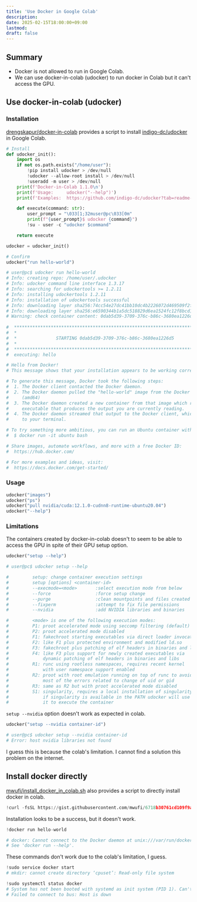 ```yaml
---
title: 'Use Docker in Google Colab'
description: 
date: 2025-02-15T18:00:00+09:00
lastmod: 
draft: false
---
```


## Summary

- Docker is not allowed to run in Google Colab.
- We can use docker-in-colab (udocker) to run docker in Colab but it can't access the GPU.

## Use docker-in-colab (udocker)

### Installation

[drengskapur/docker-in-colab](https://github.com/drengskapur/docker-in-colab) provides a script to install [indigo-dc/udocker](https://github.com/indigo-dc/udocker) in Google Colab.

```python
# Install
def udocker_init():
    import os
    if not os.path.exists("/home/user"):
        !pip install udocker > /dev/null
        !udocker --allow-root install > /dev/null
        !useradd -m user > /dev/null
    print(f'Docker-in-Colab 1.1.0\n')
    print(f'Usage:     udocker("--help")')
    print(f'Examples:  https://github.com/indigo-dc/udocker?tab=readme-ov-file#examples')

    def execute(command: str):
        user_prompt = "\033[1;32muser@pc\033[0m"
        print(f"{user_prompt}$ udocker {command}")
        !su - user -c "udocker $command"

    return execute

udocker = udocker_init()
```

```python
# Confirm
udocker("run hello-world")

# user@pc$ udocker run hello-world
# Info: creating repo: /home/user/.udocker
# Info: udocker command line interface 1.3.17
# Info: searching for udockertools >= 1.2.11
# Info: installing udockertools 1.2.11
# Info: installation of udockertools successful
# Info: downloading layer sha256:74cc54e27dc41bb10dc4b2226072d469509f2f22f1a3ce74f4a59661a1d44602
# Info: downloading layer sha256:e6590344b1a5dc518829d6ea1524fc12f8bcd14ee9a02aa6ad8360cce3a9a9e9
# Warning: check container content: 0dab5d39-3709-376c-b86c-3680ea1226d5
 
#  ****************************************************************************** 
#  *                                                                            * 
#  *               STARTING 0dab5d39-3709-376c-b86c-3680ea1226d5                * 
#  *                                                                            * 
#  ****************************************************************************** 
#  executing: hello

# Hello from Docker!
# This message shows that your installation appears to be working correctly.

# To generate this message, Docker took the following steps:
#  1. The Docker client contacted the Docker daemon.
#  2. The Docker daemon pulled the "hello-world" image from the Docker Hub.
#     (amd64)
#  3. The Docker daemon created a new container from that image which runs the
#     executable that produces the output you are currently reading.
#  4. The Docker daemon streamed that output to the Docker client, which sent it
#     to your terminal.

# To try something more ambitious, you can run an Ubuntu container with:
#  $ docker run -it ubuntu bash

# Share images, automate workflows, and more with a free Docker ID:
#  https://hub.docker.com/

# For more examples and ideas, visit:
#  https://docs.docker.com/get-started/
```

### Usage

```python
udocker("images")
udocker("ps")
udocker("pull nvidia/cuda:12.1.0-cudnn8-runtime-ubuntu20.04")
udocker("--help")
```

### Limitations

The containers created by docker-in-colab doesn't to seem to be able to access the GPU in spite of their GPU setup option.

```python
udocker("setup --help")

# user@pc$ udocker setup --help

#         setup: change container execution settings
#         setup [options] <container-id>
#         --execmode=<mode>       :select execution mode from below
#         --force                 :force setup change
#         --purge                 :clean mountpoints and files created by udocker
#         --fixperm               :attempt to fix file permissions
#         --nvidia                :add NVIDIA libraries and binaries

#         <mode> is one of the following execution modes:
#         P1: proot accelerated mode using seccomp filtering (default)
#         P2: proot accelerated mode disabled
#         F1: fakechroot starting executables via direct loader invocation
#         F2: like F1 plus protected environment and modified ld.so
#         F3: fakechroot plus patching of elf headers in binaries and libs
#         F4: like F3 plus support for newly created executables via
#             dynamic patching of elf headers in binaries and libs
#         R1: runc using rootless namespaces, requires recent kernel
#             with user namespace support enabled
#         R2: proot with root emulation running on top of runc to avoid
#             most of the errors related to change of uid or gid
#         R3: same as R2 but with proot accelerated mode disabled
#         S1: singularity, requires a local installation of singularity,
#             if singularity is available in the PATH udocker will use
#             it to execute the container
```

`setup --nvidia` option doesn't work as expected in colab.

```python
udocker("setup --nvidia container-id")

# user@pc$ udocker setup --nvidia container-id
# Error: host nvidia libraries not found
```

I guess this is because the colab's limitation. I cannot find a solution this problem on the internet.

## Install docker directly

[mwufi/install_docker_in_colab.sh](https://gist.github.com/mwufi/6718b30761cd109f9aff04c5144eb885) also provides a script to directly install docker in colab.

```python
!curl -fsSL https://gist.githubusercontent.com/mwufi/6718b30761cd109f9aff04c5144eb885/raw/install_docker_in_colab.sh | sh
```

Installation looks to be a success, but it doesn't work.

```python
!docker run hello-world

# docker: Cannot connect to the Docker daemon at unix:///var/run/docker.sock. Is the docker daemon running?.
# See 'docker run --help'.
```

These commands don't work due to the colab's limitation, I guess.

```python
!sudo service docker start
# mkdir: cannot create directory ‘cpuset’: Read-only file system

!sudo systemctl status docker
# System has not been booted with systemd as init system (PID 1). Can't operate.
# Failed to connect to bus: Host is down
```
